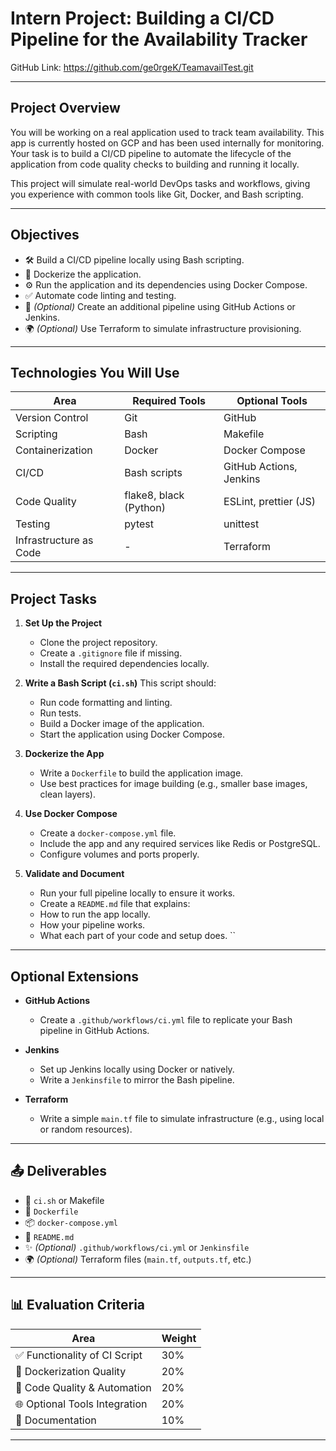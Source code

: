 # Intern Project: Building a CI/CD Pipeline for the Availability Tracker

GitHub Link: https://github.com/ge0rgeK/TeamavailTest.git

---

## Project Overview

You will be working on a real application used to track team availability. This app is currently hosted on GCP and has been used internally for monitoring. Your task is to build a CI/CD pipeline to automate the lifecycle of the application from code quality checks to building and running it locally.

This project will simulate real-world DevOps tasks and workflows, giving you experience with common tools like Git, Docker, and Bash scripting.

---

## Objectives

- 🛠️ Build a CI/CD pipeline locally using Bash scripting.
- 🐳 Dockerize the application.
- ⚙️ Run the application and its dependencies using Docker Compose.
- ✅ Automate code linting and testing.
- 🚀 *(Optional)* Create an additional pipeline using GitHub Actions or Jenkins.
- 🌍 *(Optional)* Use Terraform to simulate infrastructure provisioning.

---

## Technologies You Will Use

| Area                   | Required Tools         | Optional Tools          |
| ---------------------- | ---------------------- | ----------------------- |
| Version Control        | Git                    | GitHub                  |
| Scripting              | Bash                   | Makefile                |
| Containerization       | Docker                 | Docker Compose          |
| CI/CD                  | Bash scripts           | GitHub Actions, Jenkins |
| Code Quality           | flake8, black (Python) | ESLint, prettier (JS)   |
| Testing                | pytest                 | unittest                |
| Infrastructure as Code | -                      | Terraform               |

---

## Project Tasks

1. **Set Up the Project**
   -  Clone the project repository.
   -  Create a `.gitignore` file if missing.
   -  Install the required dependencies locally.

1. **Write a Bash Script (`ci.sh`)**
   This script should:
   -  Run code formatting and linting.
   -  Run tests.
   -  Build a Docker image of the application.
   -  Start the application using Docker Compose.

1. **Dockerize the App**
   -  Write a `Dockerfile` to build the application image.
   -  Use best practices for image building (e.g., smaller base images, clean layers).

1. **Use Docker Compose**
   -  Create a `docker-compose.yml` file.
   -  Include the app and any required services like Redis or PostgreSQL.
   -  Configure volumes and ports properly.

1. **Validate and Document**
   -  Run your full pipeline locally to ensure it works.
   -  Create a `README.md` file that explains:
     -  How to run the app locally.
     -  How your pipeline works.
     -  What each part of your code and setup does.
	``
---

## Optional Extensions

- **GitHub Actions**
  -  Create a `.github/workflows/ci.yml` file to replicate your Bash pipeline in GitHub Actions.

- **Jenkins**
  -  Set up Jenkins locally using Docker or natively.
  -  Write a `Jenkinsfile` to mirror the Bash pipeline.

- **Terraform**
  -  Write a simple `main.tf` file to simulate infrastructure (e.g., using local or random resources).

---

## 📤 Deliverables

- 📝 `ci.sh` or Makefile
- 🐳 `Dockerfile`
- 📦 `docker-compose.yml`
- 📖 `README.md`
- ✨ *(Optional)* `.github/workflows/ci.yml` or `Jenkinsfile`
- 🌍 *(Optional)* Terraform files (`main.tf`, `outputs.tf`, etc.)

---

## 📊 Evaluation Criteria

| Area | Weight |
|------|--------|
| ✅ Functionality of CI Script | 30% |
| 🐳 Dockerization Quality | 20% |
| 🧪 Code Quality & Automation | 20% |
| 🌐 Optional Tools Integration | 20% |
| 📝 Documentation | 10% |

---
